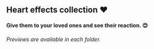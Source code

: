 ## Heart effects collection ❤️

#### Give them to your loved ones and see their reaction. 😊

###### Previews are available in each folder.
